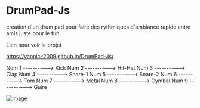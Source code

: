 # DrumPad-Js

creation d'un drum pad pour faire des rythmiques d'ambiance rapide entre amis juste pour le fun.

Lien pour voir le projet

https://yannick2009.github.io/DrumPad-Js/

Num 1 ----------> Kick
Num 2 ----------> Hit-Hat
Num 3 ----------> Clap
Num 4 ----------> Snare-1
Num 5 ----------> Snare-2
Num 6 ----------> Tom
Num 7 ----------> Metal
Num 8 ----------> Cymbal
Num 9 ----------> Guire

![image](https://user-images.githubusercontent.com/69443278/193445488-e5327bcd-ba62-49a7-9b40-14f8b94fdb57.png)

